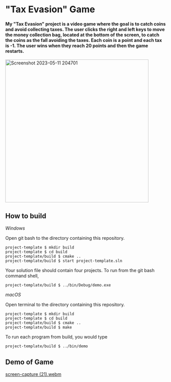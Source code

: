 # "Tax Evasion" Game

#### My "Tax Evasion" project is a video game where the goal is to catch coins and avoid collecting taxes. The user clicks the right and left keys to move the money collection bag, located at the bottom of the screen, to catch the coins as the fall avoiding the taxes. Each coin is a point and each tax is -1. The user wins when they reach 20 points and then the game restarts. 

<img width="447" alt="Screenshot 2023-05-11 204701" src="https://github.com/chani120/project-template/assets/44120884/10f8070a-ff3d-4ec5-baa6-e0792dfbab78">

## How to build

*Windows*

Open git bash to the directory containing this repository.

```
project-template $ mkdir build
project-template $ cd build
project-template/build $ cmake ..
project-template/build $ start project-template.sln
```

Your solution file should contain four projects.
To run from the git bash command shell, 

```
project-template/build $ ../bin/Debug/demo.exe
```

*macOS*

Open terminal to the directory containing this repository.

```
project-template $ mkdir build
project-template $ cd build
project-template/build $ cmake ..
project-template/build $ make
```

To run each program from build, you would type

```
project-template/build $ ../bin/demo
```


## Demo of Game

[screen-capture (21).webm](https://github.com/chani120/project-template/assets/44120884/8eb294d3-8c1b-46b4-9156-c9846c103f6e)




